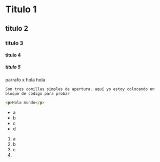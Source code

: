 # Titulo 1
## titulo 2
### titulo 3
#### titulo 4
##### titulo 5

parrafo x hola hola

```Son tres comillas simples de apertura. aquí yo estoy colocando un bloque de código para probar```

```html
<p>Hola mundo</p>
```
- a
- b
- c
- d

1. a
2. b
3. c
4. 
